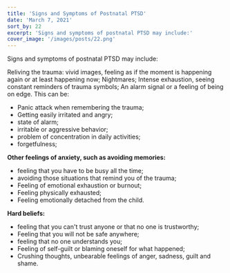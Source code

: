 ```yaml
---
title: 'Signs and Symptoms of Postnatal PTSD'
date: 'March 7, 2021'
sort_by: 22
excerpt: 'Signs and symptoms of postnatal PTSD may include:'
cover_image: '/images/posts/22.png'
---
```


Signs and symptoms of postnatal PTSD may include:

Reliving the trauma: vivid images, feeling as if the moment is happening again or at least happening now; Nightmares; Intense exhaustion, seeing constant reminders of trauma symbols; An alarm signal or a feeling of being on edge. This can be:

- Panic attack when remembering the trauma;
- Getting easily irritated and angry;
- state of alarm;
- irritable or aggressive behavior;
- problem of concentration in daily activities;
- forgetfulness;

**Other feelings of anxiety, such as avoiding memories:**

- feeling that you have to be busy all the time;
- avoiding those situations that remind you of the trauma;
- Feeling of emotional exhaustion or burnout;
- Feeling physically exhausted;
- Feeling emotionally detached from the child.

**Hard beliefs:**

- feeling that you can't trust anyone or that no one is trustworthy;
- Feeling that you will not be safe anywhere;
- feeling that no one understands you;
- Feeling of self-guilt or blaming oneself for what happened;
- Crushing thoughts, unbearable feelings of anger, sadness, guilt and shame.






